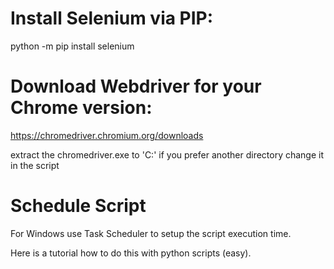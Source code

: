 # Install Selenium via PIP:

python -m pip install selenium

# Download Webdriver for your Chrome version:

https://chromedriver.chromium.org/downloads

extract the chromedriver.exe to 'C:\' if you prefer another directory change it in the script

# Schedule Script

For Windows use Task Scheduler to setup the script execution time. 

Here is a tutorial how to do this with python scripts (easy).




